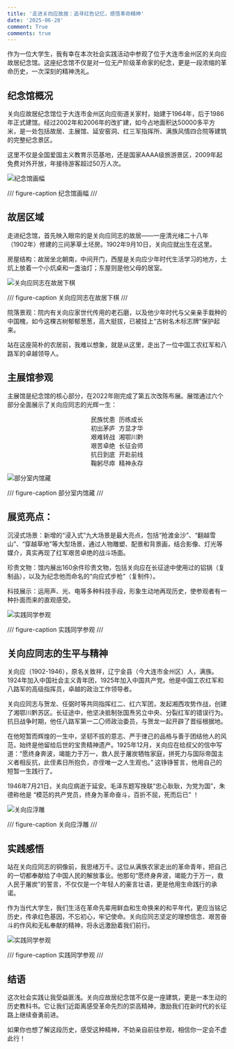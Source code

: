```yaml
---
title: '走进关向应故居：追寻红色记忆，感悟革命精神'
date: '2025-06-28'
comment: True
comments: true
---
```


作为一位大学生，我有幸在本次社会实践活动中参观了位于大连市金州区的关向应故居纪念馆。这座纪念馆不仅是对一位无产阶级革命家的纪念，更是一段浓缩的革命历史，一次深刻的精神洗礼。

## 纪念馆概况

关向应故居纪念馆位于大连市金州区向应街道关家村，始建于1964年，后于1986年正式建馆。经过2002年和2006年的改扩建，如今占地面积达50000多平方米，是一处包括故居、主展馆、延安窑洞、红三军指挥所、满族风情四合院等建筑的完整纪念景区。

这里不仅是全国爱国主义教育示范基地，还是国家AAAA级旅游景区，2009年起免费对外开放，年接待游客超过50万人次。

![纪念馆画幅](https://alivender-assets.oss-cn-beijing.aliyuncs.com/alivenderwww_github_io/asstes/blogs/Shehuishijian/IMG20250222142938.jpg)

/// figure-caption
纪念馆画幅
///

## 故居区域

走进纪念馆，首先映入眼帘的是关向应同志的故居——一座清光绪二十八年（1902年）修建的三间茅草土坯房。1902年9月10日，关向应就出生在这里。

房屋结构：故居坐北朝南，中间开门，西屋是关向应少年时代生活学习的地方，土炕上放着一个小炕桌和一盏油灯；东屋则是他父母的居室。

![关向应同志在故居下棋](https://alivender-assets.oss-cn-beijing.aliyuncs.com/alivenderwww_github_io/asstes/blogs/Shehuishijian/IMG20250222140844.jpg)

/// figure-caption
关向应同志在故居下棋
///

院落景观：院内有关向应家世代传用的老石磨，以及他少年时代与父亲亲手栽种的中国槐，如今这棵古树郁郁葱葱，高大挺拔，已被挂上“古树名木标志牌”保护起来。

站在这座简朴的农居前，我难以想象，就是从这里，走出了一位中国工农红军和八路军的卓越领导人。

## 主展馆参观

主展馆是纪念馆的核心部分，在2022年刚完成了第五次改陈布展。展馆通过六个部分全面展示了关向应同志的光辉一生：

<pre class="poetry" align="center">
民族忧患 历练成长
初出茅庐 方显才华
艰难转战 湘鄂川黔
艰苦卓绝 长征会师
抗日到底 开赴前线
鞠躬尽瘁 精神永存
</pre>

![部分室内馆藏](https://alivender-assets.oss-cn-beijing.aliyuncs.com/alivenderwww_github_io/asstes/blogs/Shehuishijian/IMG20250222135709.jpg)

/// figure-caption
部分室内馆藏
///

## 展览亮点：

沉浸式场景：新增的“浸入式”九大场景是最大亮点，包括“抢渡金沙”、“翻越雪山”、“穿越草地”等大型场景，通过人物雕塑、配景和背景画，结合影像、灯光等媒介，真实再现了红军艰苦卓绝的战斗场面。

珍贵文物：馆内展出160余件珍贵文物，包括关向应在长征途中使用过的铝锅（复制品），以及为纪念他而命名的“向应式步枪”（复制件）。

科技展示：运用声、光、电等多种科技手段，形象生动地再现历史，使参观者有一种扑面而来的直观感受。

![实践同学参观](https://alivender-assets.oss-cn-beijing.aliyuncs.com/alivenderwww_github_io/asstes/blogs/Shehuishijian/IMG20250222140549.jpg)

/// figure-caption
实践同学参观
///

## 关向应同志的生平与精神

关向应（1902-1946），原名关致祥，辽宁金县（今大连市金州区）人，满族。1924年加入中国社会主义青年团，1925年加入中国共产党。他是中国工农红军和八路军的高级指挥员，卓越的政治工作领导者。

关向应同志与贺龙、任弼时等共同指挥红二、红六军团，发起湘西攻势作战，创建了湘鄂川黔苏区。长征途中，他坚决抵制张国焘另立中央、分裂红军的错误行为。抗日战争时期，他任八路军第一二〇师政治委员，与贺龙一起开辟了晋绥根据地。

在他短暂而辉煌的一生中，坚韧不拔的意志、严于律己的品格与善于团结他人的风范，始终是他留给后世的宝贵精神遗产。1925年12月，关向应在给叔父的信中写道：“愿终身奔波，竭能力于万一，救人民于屠炭牺牲家庭，拼死力与国际帝国主义者相反抗，此侄素日所抱负，亦侄唯一之人生观也。” 这铮铮誓言，他用自己的短暂一生践行了。

1946年7月21日，关向应病逝于延安。毛泽东题写挽联“忠心耿耿，为党为国”，朱德称他是 “模范的共产党员，终身为革命奋斗，百折不屈，死而后已” ！

![关向应浮雕](https://alivender-assets.oss-cn-beijing.aliyuncs.com/alivenderwww_github_io/asstes/blogs/Shehuishijian/IMG20250222140022.jpg)

/// figure-caption
关向应浮雕
///

## 实践感悟

站在关向应同志的铜像前，我思绪万千。这位从满族农家走出的革命青年，把自己的一切都奉献给了中国人民的解放事业。他那句“愿终身奔波，竭能力于万一，救人民于屠炭”的誓言，不仅仅是一个年轻人的豪言壮语，更是他用生命践行的承诺。

作为当代大学生，我们生活在革命先辈用鲜血和生命换来的和平年代，更应当铭记历史，传承红色基因，不忘初心，牢记使命。关向应同志坚定的理想信念、艰苦奋斗的作风和无私奉献的精神，将永远激励着我们前行。

![实践同学参观](https://alivender-assets.oss-cn-beijing.aliyuncs.com/alivenderwww_github_io/asstes/blogs/Shehuishijian/IMG20250222143318.jpg)

/// figure-caption
实践同学参观
///

## 结语

这次社会实践让我受益匪浅。关向应故居纪念馆不仅是一座建筑，更是一本生动的历史教科书。它让我们近距离感受革命先烈的崇高精神，激励我们在新时代的长征路上继续奋勇前进。

如果你也想了解这段历史，感受这种精神，不妨亲自前往参观，相信你一定会不虚此行！